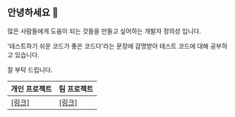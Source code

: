 ## 안녕하세요 👋
많은 사람들에게 도움이 되는 것들을 만들고 싶어하는 개발자 정의성 입니다.

'테스트하기 쉬운 코드가 좋은 코드다'라는 문장에 감명받아 테스트 코드에 대해 공부하고 있습니다.

잘 부탁 드립니다.

|개인 프로젝트|팀 프로젝트|
|--|--|
|[[링크]](https://github.com/bingonggan/binggongan-client)|[[링크]](https://github.com/WA-SUP/WASMble)|

<!--
**allansad/allansad** is a ✨ _special_ ✨ repository because its `README.md` (this file) appears on your GitHub profile.

Here are some ideas to get you started:

- 🔭 I’m currently working on ...
- 🌱 I’m currently learning ...
- 👯 I’m looking to collaborate on ...
- 🤔 I’m looking for help with ...
- 💬 Ask me about ...
- 📫 How to reach me: ...
- 😄 Pronouns: ...
- ⚡ Fun fact: ...
-->
